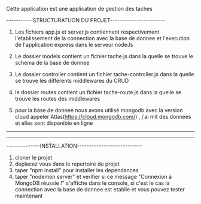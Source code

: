 Cette application est une application de gestion des taches

-----------STRUCTURATUON DU PROJET-----------------------
1. Les fichiers app.js et server.js contiennent respectivement l'etablissement de la
  connection avec la base de donnee et l'execution de l'application express dans
  le serveur nodeJs

2. Le dossier models contient un fichier tache.js dans la quelle se trouve le schema
   de la base de donnee

3. Le dossier controller contient un fichier tache-controller.js dans la quelle se
   trouve les differents middlewares du CRUD

4. le dossier routes contient un fichier tache-route.js dans la quelle se trouve
   les routes des middlewares

5. pour la base de donnee nous avons utilisé mongodb avec la version cloud appeler
   Atlas(https://cloud.mongodb.com/) , j'ai mit des donnees et elles sont disponible en ligne
-----------------------------------------------------------------------------------------------------------------------
-----------------------------------------------------------------------------------------------------------------------

--------------INSTALLATION---------------------------
1. cloner le projet
2. deplacez vous dans le repertoire du projet
3. taper "npm install" pour installer les dependances
4. taper "nodemon server" et verifier si ce message "Connexion à MongoDB réussie !"
   s'affiche dans le console, si c'est le cas la connection avec la base de donnee
   est etablie et vous pouvez tester maintenant
   
